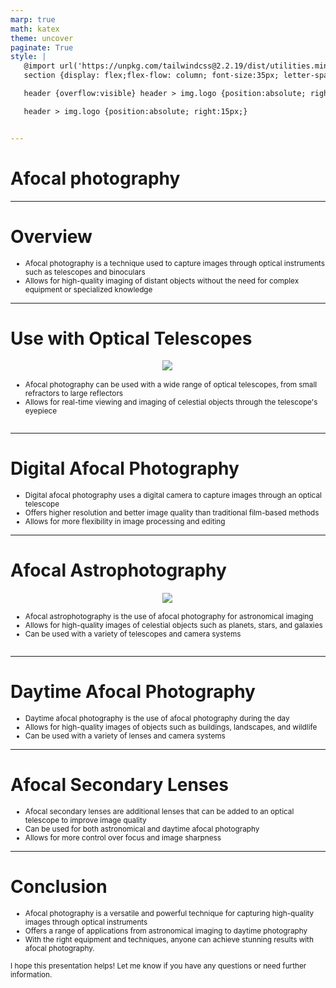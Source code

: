 ```yaml
---
marp: true
math: katex
theme: uncover
paginate: True
style: |
   @import url('https://unpkg.com/tailwindcss@2.2.19/dist/utilities.min.css');
   section {display: flex;flex-flow: column; font-size:35px; letter-spacing:1.4px;}

   header {overflow:visible} header > img.logo {position:absolute; right:15px;}

   header > img.logo {position:absolute; right:15px;}


---
```

<!-- backgroundColor: white -->
<!-- _class: lead -->

 # Afocal photography

---
<style scoped>p,li {font-size:0.92em}</style>

 # Overview

- Afocal photography is a technique used to capture images through optical instruments such as telescopes and binoculars
- Allows for high-quality imaging of distant objects without the need for complex equipment or specialized knowledge

---
<style scoped>p,li {font-size:0.88em}</style>

 # Use with Optical Telescopes
<div style='flex:1 1 auto; min-height:0;' class="grid grid-cols-8 gap-4">
<div style='display:flex; flex-flow:column; min-height:0;' class="col-span-4">

<div style="display: flex; flex: 1 1 auto; flex-flow: row; min-height: 0"><div style="display: flex; flex: 1 1 auto; justify-content: center;min-height:0;min-width:0; margin-bottom:0.1em;;margin-right:0.15em">
<img style='object-fit: contain; max-height:100%; max-width:100%; background-color: rgba(0,0,0,0);' src='https://upload.wikimedia.org/wikipedia/commons/thumb/3/3f/Nikon_digiscoping_set.jpg/220px-Nikon_digiscoping_set.jpg'/>
</div>
</div>

</div>

<div style='display:flex; flex-flow:column; min-height:0;' class="col-span-4">

- Afocal photography can be used with a wide range of optical telescopes, from small refractors to large reflectors
- Allows for real-time viewing and imaging of celestial objects through the telescope's eyepiece
</div>

</div>


---
<style scoped>p,li {font-size:0.88em}</style>

 # Digital Afocal Photography
- Digital afocal photography uses a digital camera to capture images through an optical telescope
- Offers higher resolution and better image quality than traditional film-based methods
- Allows for more flexibility in image processing and editing


---
<style scoped>p,li {font-size:0.84em}</style>

 # **Afocal Astrophotography**
<div style='flex:1 1 auto; min-height:0;' class="grid grid-cols-8 gap-4">
<div style='display:flex; flex-flow:column; min-height:0;' class="col-span-4">

<div style="display: flex; flex: 1 1 auto; flex-flow: row; min-height: 0"><div style="display: flex; flex: 1 1 auto; justify-content: center;min-height:0;min-width:0; margin-bottom:0.1em;;margin-right:0.15em">
<img style='object-fit: contain; max-height:100%; max-width:100%; background-color: rgba(0,0,0,0);' src='https://upload.wikimedia.org/wikipedia/commons/thumb/3/32/Mergus_merganser_m.jpg/220px-Mergus_merganser_m.jpg'/>
</div>
</div>

</div>

<div style='display:flex; flex-flow:column; min-height:0;' class="col-span-4">

- Afocal astrophotography is the use of afocal photography for astronomical imaging
- Allows for high-quality images of celestial objects such as planets, stars, and galaxies
- Can be used with a variety of telescopes and camera systems
</div>

</div>


---
<style scoped>p,li {font-size:0.88em}</style>

 # Daytime Afocal Photography

- Daytime afocal photography is the use of afocal photography during the day
- Allows for high-quality images of objects such as buildings, landscapes, and wildlife
- Can be used with a variety of lenses and camera systems

---
<style scoped>p,li {font-size:0.88em}</style>

 # Afocal Secondary Lenses

- Afocal secondary lenses are additional lenses that can be added to an optical telescope to improve image quality
- Can be used for both astronomical and daytime afocal photography
- Allows for more control over focus and image sharpness

---
<style scoped>p,li {font-size:0.84em}</style>

 # Conclusion

- Afocal photography is a versatile and powerful technique for capturing high-quality images through optical instruments
- Offers a range of applications from astronomical imaging to daytime photography
- With the right equipment and techniques, anyone can achieve stunning results with afocal photography.

I hope this presentation helps! Let me know if you have any questions or need further information.